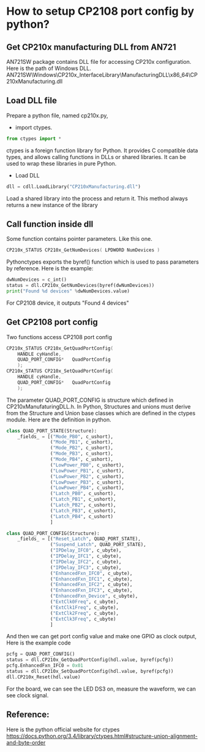 How to setup CP2108 port config by python?
=======

## Get CP210x manufacturing DLL from AN721
AN721SW package contains DLL file for accessing CP210x configuration. Here is the path of Windows DLL.  
AN721SW\Windows\CP210x_InterfaceLibrary\ManufacturingDLL\x86_64\CP210xManufacturing.dll

## Load DLL file
Prepare a python file, named cp210x.py, 
    
* import ctypes. 

```python
from ctypes import *
```

ctypes is a foreign function library for Python. It provides C compatible data types, and allows calling functions in DLLs or shared libraries. It can be used to wrap these libraries in pure Python.

* Load DLL

```python
dll = cdll.LoadLibrary("CP210xManufacturing.dll")
```

Load a shared library into the process and return it. This method always returns a new instance of the library

## Call function inside dll
Some function contains pointer parameters. Like this one.

```C
CP210x_STATUS CP210x_GetNumDevices( LPDWORD NumDevices )
```

Pythonctypes exports the byref() function which is used to pass parameters by reference. 
Here is the example:

```python
dwNumDevices = c_int()
status = dll.CP210x_GetNumDevices(byref(dwNumDevices))
print("Found %d devices" %dwNumDevices.value)
```

For CP2108 device, it outputs "Found 4 devices"

## Get CP2108 port config

Two functions access CP2108 port config

```C
CP210x_STATUS CP210x_GetQuadPortConfig( 
    HANDLE cyHandle,
    QUAD_PORT_CONFIG*   QuadPortConfig
    );
CP210x_STATUS CP210x_SetQuadPortConfig( 
    HANDLE cyHandle,
    QUAD_PORT_CONFIG*   QuadPortConfig
    );
```

The parameter QUAD_PORT_CONFIG is structure which defined in CP210xManufaturingDLL.h. 
In Python, Structures and unions must derive from the Structure and Union base classes which are defined in the ctypes module.
Here are the definition in python.

```python
class QUAD_PORT_STATE(Structure):
    _fields_ = [("Mode_PB0", c_ushort),
                ("Mode_PB1", c_ushort),
                ("Mode_PB2", c_ushort),
                ("Mode_PB3", c_ushort),
                ("Mode_PB4", c_ushort),
                ("LowPower_PB0", c_ushort),
                ("LowPower_PB1", c_ushort),
                ("LowPower_PB2", c_ushort),
                ("LowPower_PB3", c_ushort),
                ("LowPower_PB4", c_ushort),
                ("Latch_PB0", c_ushort),
                ("Latch_PB1", c_ushort),
                ("Latch_PB2", c_ushort),
                ("Latch_PB3", c_ushort),
                ("Latch_PB4", c_ushort)
                ]

class QUAD_PORT_CONFIG(Structure):
    _fields_ = [("Reset_Latch", QUAD_PORT_STATE),
                ("Suspend_Latch", QUAD_PORT_STATE),
                ("IPDelay_IFC0", c_ubyte),
                ("IPDelay_IFC1", c_ubyte),
                ("IPDelay_IFC2", c_ubyte),
                ("IPDelay_IFC3", c_ubyte),
                ("EnhancedFxn_IFC0", c_ubyte),
                ("EnhancedFxn_IFC1", c_ubyte),
                ("EnhancedFxn_IFC2", c_ubyte),
                ("EnhancedFxn_IFC3", c_ubyte),
                ("EnhancedFxn_Device", c_ubyte),
                ("ExtClk0Freq", c_ubyte),
                ("ExtClk1Freq", c_ubyte),
                ("ExtClk2Freq", c_ubyte),
                ("ExtClk3Freq", c_ubyte)
                ]
```

And then we can get port config value and make one GPIO as clock output, Here is the example code

```python
pcfg = QUAD_PORT_CONFIG()
status = dll.CP210x_GetQuadPortConfig(hdl.value, byref(pcfg))
pcfg.EnhancedFxn_IFC0 = 0x01
status = dll.CP210x_SetQuadPortConfig(hdl.value, byref(pcfg))
dll.CP210x_Reset(hdl.value)
```

For the board, we can see the LED DS3 on, measure the waveform, we can see clock signal. 
   

## Reference:
Here is the python official website for ctypes
https://docs.python.org/3.4/library/ctypes.html#structure-union-alignment-and-byte-order
